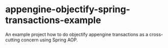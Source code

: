 appengine-objectify-spring-transactions-example
===============================================

An example project how to do objectify appengine transactions as a cross-cutting concern using Spring AOP.
